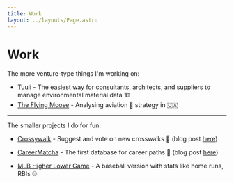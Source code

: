 ```yaml
---
title: Work
layout: ../layouts/Page.astro
---
```


# Work

The more venture-type things I'm working on:

- <a class="hover:text-indigo-800 dark:hover:text-yellow-200" href="https://trytuuli.com" target="_blank">Tuuli</a> - The easiest way for consultants, architects, and suppliers to manage environmental material data 🏗 
- <a class="hover:text-indigo-800 dark:hover:text-yellow-200" href="https://theflyingmoose.net/" target="_blank">The Flying Moose</a> - Analysing aviation 🛫 strategy in 🇨🇦

--- 

The smaller projects I do for fun:

- <a class="hover:text-indigo-800 dark:hover:text-yellow-200" href="https://crossywalk.com" target="_blank">Crossywalk</a> - Suggest and vote on new crosswalks 🚸 (blog post <a class="hover:text-indigo-800 dark:hover:text-yellow-200 no-underline" href="/blog/crossywalk">here</a>)

- <a class="hover:text-indigo-800 dark:hover:text-yellow-200" href="https://careermatcha.com" target="_blank">CareerMatcha</a> - The first database for career paths 🍵 (blog post <a class="hover:text-indigo-800 dark:hover:text-yellow-200 no-underline" href="/blog/matcha">here</a>)

- <a class="hover:text-indigo-800 dark:hover:text-yellow-200" href="https://mlbhigherlower.vercel.app/" target="_blank">MLB Higher Lower Game</a> - A baseball version with stats like home runs, RBIs ⚾️